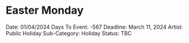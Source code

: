 # Easter Monday

Date: 01/04/2024
Days To Event: -567
Deadline: March 11, 2024
Artist: Public Holiday
Sub-Category: Holiday
Status: TBC